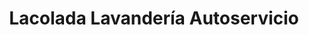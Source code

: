 ---
title: "Lacolada Lavandería Autoservicio"
url: /picanya/lacolada-lavanderia-autoservicio/
shop: lavandería
---